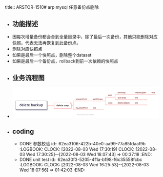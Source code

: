 title:: ARSTOR-1510# arp mysql 任意备份点删除

- ## 功能描述
- 因每次增量备份都会合到全量目录中，除了最后一次备份，其他只能删除对应快照，代表无法再恢复到此备份点。
- 删除对应快照点
- 如果是最后一个快照点，删除整个dataset
- 如果是最后一个备份点，rollback到前一次依赖的快照点
- ## 业务流程图
- ![delete backup.png](../assets/delete_backup_1659518157713_0.png)
- ## coding
	- DONE 参数校验
	  id:: 62ea3106-422b-40e0-aa99-77a85fdaaf9b
	  :LOGBOOK:
	  CLOCK: [2022-08-03 Wed 17:30:19]
	  CLOCK: [2022-08-03 Wed 17:30:25]--[2022-08-03 Wed 18:07:43] =>  00:37:18
	  :END:
	- DONE unit test
	  id:: 62ea30f3-5205-4f1a-b198-f6c35558fcbc
	  :LOGBOOK:
	  CLOCK: [2022-08-03 Wed 16:25:53]--[2022-08-03 Wed 18:07:56] =>  01:42:03
	  :END: